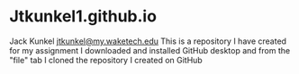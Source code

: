 # Jtkunkel1.github.io

Jack Kunkel 
jtkunkel@my.waketech.edu
This is a repository I have created for my assignment
I downloaded and installed GitHub desktop and from the "file" tab I cloned the repository I created on GitHub 